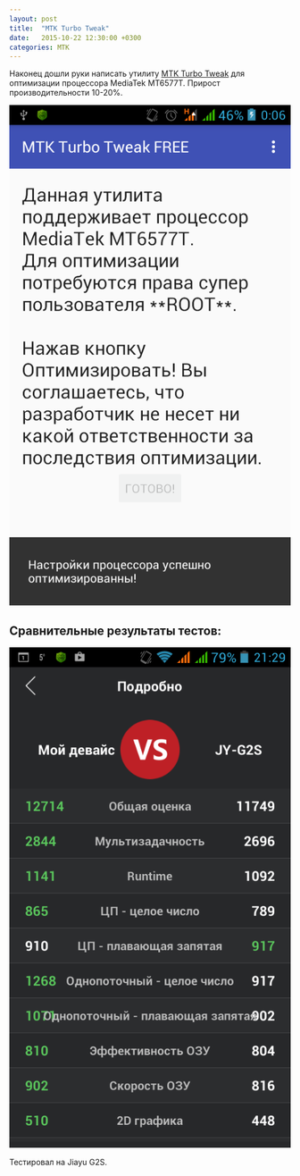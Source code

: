 ```yaml
---
layout: post
title:  "MTK Turbo Tweak"
date:   2015-10-22 12:30:00 +0300
categories: MTK
---
```


Наконец дошли руки написать утилиту [MTK Turbo Tweak](https://play.google.com/store/apps/details?id=su.tweak.mtk&hl=ru) для оптимизации процессора MediaTek MT6577T. Прирост производительности 10-20%. 

![MTK Turbo Tweak](/files/mtk-turbo-tweak/Screenshot_2015-10-20-00-06-55.png "MTK Turbo Tweak")

## Сравнительные результаты тестов:

![Результаты AnTuTu v5.7](/files/mtk-turbo-tweak/Screenshot_2015-10-17-21-29-58.png "Результаты AnTuTu v5.7")

Тестировал на Jiayu G2S.
